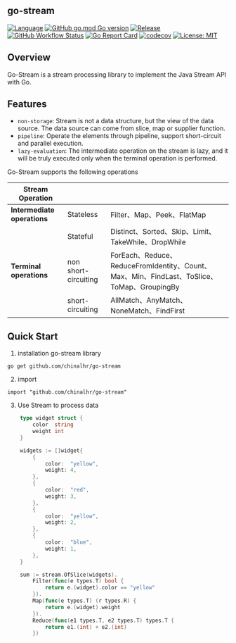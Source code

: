 ## go-stream

[![Language](https://img.shields.io/badge/Language-Go-blue.svg)](https://golang.org/)
[![GitHub go.mod Go version](https://img.shields.io/github/go-mod/go-version/chinalhr/go-stream)](https://img.shields.io/github/go-mod/go-version/chinalhr/go-stream)
[![Release](https://img.shields.io/github/v/release/chinalhr/go-stream.svg?style=flat-square)](https://github.com/chinalhr/go-stream)
[![GitHub Workflow Status](https://img.shields.io/github/workflow/status/ChinaLHR/go-stream/Build)](https://github.com/ChinaLHR/go-stream/actions/workflows/build.yaml)
[![Go Report Card](https://goreportcard.com/badge/github.com/chinalhr/go-stream)](https://goreportcard.com/report/github.com/chinalhr/go-stream)
[![codecov](https://codecov.io/gh/chinalhr/go-stream/branch/main/graph/badge.svg?token=ZHMPMQP0CP)](https://codecov.io/gh/chinalhr/go-stream)
[![License: MIT](https://img.shields.io/badge/License-MIT-yellow.svg)](https://github.com/chinalhr/go-stream/blob/main/LICENSE)

## Overview
Go-Stream is a stream processing library to implement the Java Stream API with Go.

## Features
- `non-storage`: Stream is not a data structure, but the view of the data source. The data source can come from slice, map or supplier function.
- `pipeline`: Operate the elements through pipeline, support short-circuit and parallel execution.
- `lazy-evaluation`: The intermediate operation on the stream is lazy, and it will be truly executed only when the terminal operation is performed.

Go-Stream supports the following operations

| Stream Operation            |                      |                                                              |
| --------------------------- | -------------------- | ------------------------------------------------------------ |
| **Intermediate operations** | Stateless            | Filter、Map、Peek、FlatMap                                   |
|                             | Stateful             | Distinct、Sorted、Skip、Limit、TakeWhile、DropWhile          |
| **Terminal operations**     | non short-circuiting | ForEach、Reduce、ReduceFromIdentity、Count、Max、Min、FindLast、ToSlice、ToMap、GroupingBy |
|                             | short-circuiting     | AllMatch、AnyMatch、NoneMatch、FindFirst                     |

## Quick Start
1. installation go-stream library

```
go get github.com/chinalhr/go-stream
```

2. import

```
import "github.com/chinalhr/go-stream"
```

3. Use Stream to process data

```go
	type widget struct {
		color  string
		weight int
	}

	widgets := []widget{
		{
			color:  "yellow",
			weight: 4,
		},
		{
			color:  "red",
			weight: 3,
		},
		{
			color:  "yellow",
			weight: 2,
		},
		{
			color:  "blue",
			weight: 1,
		},
	}

	sum := stream.OfSlice(widgets).
		Filter(func(e types.T) bool {
			return e.(widget).color == "yellow"
		}).
		Map(func(e types.T) (r types.R) {
			return e.(widget).weight
		}).
		Reduce(func(e1 types.T, e2 types.T) types.T {
			return e1.(int) + e2.(int)
		})
```